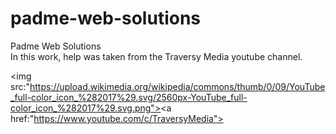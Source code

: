 # padme-web-solutions
Padme Web Solutions<br>
In this work, help was taken from the Traversy Media youtube channel.<br>

<img src:"https://upload.wikimedia.org/wikipedia/commons/thumb/0/09/YouTube_full-color_icon_%282017%29.svg/2560px-YouTube_full-color_icon_%282017%29.svg.png"><a href:"https://www.youtube.com/c/TraversyMedia"></a></img>



